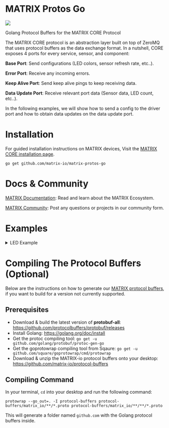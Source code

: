 # MATRIX Protos Go
![](https://i.imgur.com/gZkI9Ap.png)

Golang Protocol Buffers for the MATRIX CORE Protocol

The MATRIX CORE protocol is an abstraction layer built on top of ZeroMQ that uses protocol buffers as the data exchange format. In a nutshell, CORE exposes 4 ports for every service, sensor, and component: 

**Base Port**: Send configurations (LED colors, sensor refresh rate, etc..).

**Error Port**: Receive any incoming errors.

**Keep Alive Port**: Send keep alive pings to keep receiving data.

**Data Update Port**: Receive relevant port data (Sensor data, LED count, etc..).

In the following examples, we will show how to send a config to the driver port and how to obtain data updates on the data update port.

# Installation
For guided installation instructions on MATRIX devices, Visit the [MATRIX CORE installation page](https://matrix-io.github.io/matrix-documentation/matrix-core/getting-started/).
```
go get github.com/matrix-io/matrix-protos-go
```

# Docs & Community
[MATRIX Documentation](https://matrix-io.github.io/matrix-documentation/): Read and learn about the MATRIX Ecosystem.

[MATRIX Community](https://community.matrix.one/): Post any questions or projects in our community form.

# Examples

<details close>
<summary>LED Example</summary>

### Initial Imports & Variables
```go
package main

import (
	"fmt"
	"time"

	"github.com/golang/protobuf/proto"
	core "github.com/matrix-io/matrix-protos-go/matrix_io/malos/v1"
	zmq "github.com/pebbe/zmq4"
)

// Everloop data struct
var everloop = core.EverloopImage{}
// 35 = MATRIX Creator, 18 = MATRIX Voice
var ledCount = 35                  
```

### Base Port
For simplicity, the Everloop example will hard code the number of LEDs.

```go
func main() {
	// Connect ZMQ socket to MATRIX CORE
	pusher, _ := zmq.NewSocket(zmq.PUSH)    // Create a pusher socket
	pusher.Connect("tcp://127.0.0.1:20021") // Connect pusher to data update port

	// Set each LED color
	for i := 0; i < ledCount; i++ {
		led := core.LedValue{
			Red:   1,
			Blue:  1,
			Green: 0,
			White: 0,
		}
		// Add LED to everloop
		everloop.Led = append(everloop.Led, &led)
	}

	// Create driver configuration for everloop protocol
	configuration := core.DriverConfig{
		Image: &everloop,
	}

	// Encode protocol buffer
	var encodedConfiguration, _ = proto.Marshal(&configuration)
	// Send protocol buffer
	pusher.Send(string((encodedConfiguration)), 1)

	// Give pusher time to connect
	fmt.Println("Sending Everloop Configuration!")
	time.Sleep(5 * time.Second)
}
```
</details>

# Compiling The Protocol Buffers (Optional)
Below are the instructions on how to generate our [MATRIX protocol buffers](https://github.com/matrix-io/protocol-buffers), if you want to build for a version not currently supported.

## Prerequisites
- Download & build the latest version of **protobuf-all**: https://github.com/protocolbuffers/protobuf/releases
- Install Golang: https://golang.org/doc/install
- Get the protoc compiling tool: `go get -u github.com/golang/protobuf/protoc-gen-go`
- Get the goprotowrap compiling tool from Sqaure: `go get -u github.com/square/goprotowrap/cmd/protowrap`
- Download & unzip the MATRIX-io protocol buffers onto your desktop: https://github.com/matrix-io/protocol-buffers

## Compiling Command
In your terminal, `cd` into your desktop and run the following command:
```
protowrap --go_out=. -I protocol-buffers protocol-buffers/matrix_io/**/*.proto protocol-buffers/matrix_io/**/**/*.proto
```
This will generate a folder named `github.com` with the Golang protocol buffers inside.
